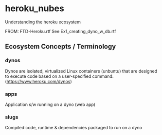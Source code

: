 # heroku_nubes
Understanding the heroku ecosystem

FROM: FTD-Heroku.rtf
See Ex1_creating_dyno_w_db.rtf

## Ecosystem Concepts / Terminology
### dynos
Dynos are isolated, virtualized Linux containers (unbuntu) that are designed to execute code based on a user-specified command. (https://www.heroku.com/dynos)

### apps
Application s/w running on a dyno (web app)

### slugs
Compiled code, runtime & dependencies packaged to run on a dyno
